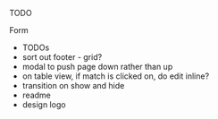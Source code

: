 TODO

Form
- TODOs
- sort out footer - grid?
- modal to push page down rather than up
- on table view, if match is clicked on, do edit inline?
- transition on show and hide
- readme
- design logo
